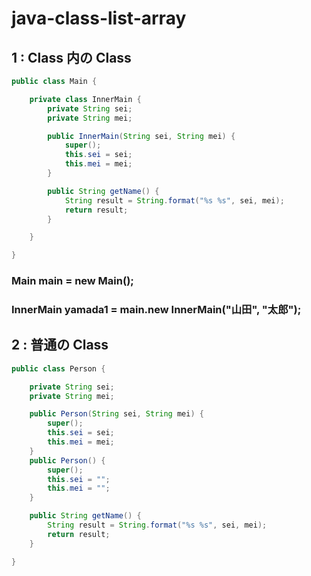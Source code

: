 # java-class-list-array

## 1 : Class 内の Class
```java
public class Main {

    private class InnerMain {
        private String sei;
        private String mei;

        public InnerMain(String sei, String mei) {
            super();
            this.sei = sei;
            this.mei = mei;
        }

        public String getName() {
            String result = String.format("%s %s", sei, mei);
            return result;
        }

    }

}
```
### Main main = new Main();
### InnerMain yamada1 = main.new InnerMain("山田", "太郎");

## 2 : 普通の Class
```java
public class Person {

    private String sei;
    private String mei;

    public Person(String sei, String mei) {
        super();
        this.sei = sei;
        this.mei = mei;
    }
    public Person() {
        super();
        this.sei = "";
        this.mei = "";
    }

    public String getName() {
        String result = String.format("%s %s", sei, mei);
        return result;
    }

}
```
